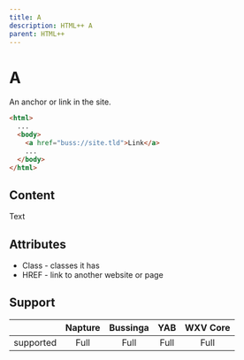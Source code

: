 ```yaml
---
title: A
description: HTML++ A
parent: HTML++
---
```

# A

An anchor or link in the site.

```html
<html>
  ...
  <body>
    <a href="buss://site.tld">Link</a>
    ...
  </body>
</html>
```

## Content

Text

## Attributes

- Class - classes it has
- HREF - link to another website or page

## Support

|           | Napture | Bussinga | YAB  | WXV Core |
| --------- | :-----: | :------: | :--: | :------: |
| supported | Full    | Full     | Full | Full     |

